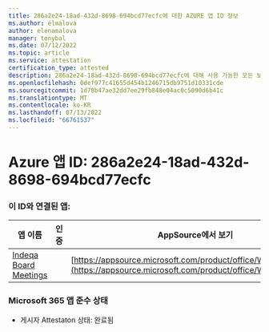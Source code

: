 ```yaml
---
title: 286a2e24-18ad-432d-8698-694bcd77ecfc에 대한 AZURE 앱 ID 정보
ms.author: elmalova
author: elenamalova
manager: tonybal
ms.date: 07/12/2022
ms.topic: article
ms.service: attestation
certification_type: attested
description: 286a2e24-18ad-432d-8698-694bcd77ecfc에 대해 사용 가능한 모든 보안 및 규정 준수 정보입니다.
ms.openlocfilehash: 0def977c41655d454b1246715db9751d10331cde
ms.sourcegitcommit: 1d78b47ae32dd7ee29fb848e04ac0c5090d6b41c
ms.translationtype: MT
ms.contentlocale: ko-KR
ms.lasthandoff: 07/13/2022
ms.locfileid: "66761537"
---
```

# <a name="azure-app-id-286a2e24-18ad-432d-8698-694bcd77ecfc"></a>Azure 앱 ID: 286a2e24-18ad-432d-8698-694bcd77ecfc


### <a name="apps-associated-with-this-id"></a>이 ID와 연결된 앱:
| **앱 이름** | **인증** | **AppSource에서 보기** |
|--------------|---------------|-----------------------|
| [Indeqa Board Meetings](../forward/WA200003277.md) |  | [https://appsource.microsoft.com/product/office/WA200003277](https://appsource.microsoft.com/product/office/WA200003277) |

### <a name="microsoft-365-app-compliance-status"></a>Microsoft 365 앱 준수 상태
- 게시자 Attestaton 상태: 완료됨

